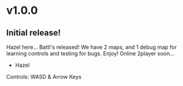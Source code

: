 # v1.0.0
## Initial release!
Hazel here... Battl's released!
We have 2 maps, and 1 debug map
for learning controls and
testing for bugs. Enjoy!
Online 2player soon...

- Hazel

Controls: WASD & Arrow Keys
